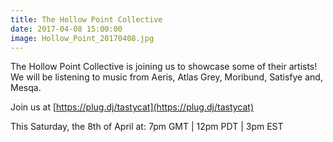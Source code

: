 ```yaml
---
title: The Hollow Point Collective
date: 2017-04-08 15:00:00
image: Hollow_Point_20170408.jpg
---
```

The Hollow Point Collective is joining us to showcase some of their artists!
We will be listening to music from Aeris, Atlas Grey, Moribund, Satisfye and, Mesqa.

Join us at [https://plug.dj/tastycat](https://plug.dj/tastycat)

This Saturday, the 8th of April at: 7pm GMT | 12pm PDT | 3pm EST
